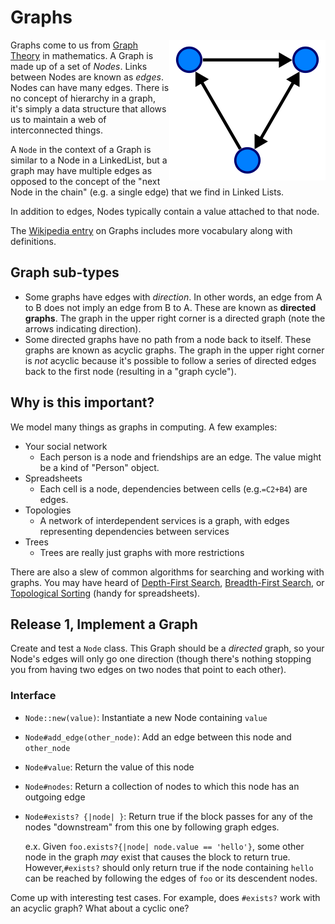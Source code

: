 # Graphs

<img src='assets/directed-graph.png' align='right'>

Graphs come to us from [Graph Theory](http://en.wikipedia.org/wiki/Graph_theory) in mathematics. A Graph is made up of a set of _Nodes_. Links between Nodes are known as _edges_. Nodes can have many edges. There is no concept of hierarchy in a graph, it's simply a data structure that allows us to maintain a web of interconnected things.

A `Node` in the context of a Graph is similar to a Node in a LinkedList, but a graph may have multiple edges as opposed to the concept of the "next Node in the chain" (e.g. a single edge) that we find in Linked Lists.

In addition to edges, Nodes typically contain a value attached to that node.

The [Wikipedia entry](http://en.wikipedia.org/wiki/Graph_%28abstract_data_type%29) on Graphs includes more vocabulary along with definitions.

## Graph sub-types

 * Some graphs have edges with _direction_. In other words, an edge from A to B does not imply an edge from B to A. These are known as **directed graphs**. The graph in the upper right corner is a directed graph (note the arrows indicating direction).
 * Some directed graphs have no path from a node back to itself. These graphs are known as acyclic graphs. The graph in the upper right corner is _not_ acyclic because it's possible to follow a series of directed edges back to the first node (resulting in a "graph cycle").

## Why is this important?

We model many things as graphs in computing. A few examples:

* Your social network
  * Each person is a node and friendships are an edge. The value might be a kind of "Person" object.
* Spreadsheets
  * Each cell is a node, dependencies between cells (e.g.`=C2+B4`) are edges.
* Topologies
  * A network of interdependent services is a graph, with edges representing dependencies between services
* Trees
  * Trees are really just graphs with more restrictions

There are also a slew of common algorithms for searching and working with graphs. You may have heard of [Depth-First Search](http://en.wikipedia.org/wiki/Depth-first_search), [Breadth-First Search](http://en.wikipedia.org/wiki/Breadth-first_search), or [Topological Sorting](http://en.wikipedia.org/wiki/Topological_sorting) (handy for spreadsheets).

## Release 1, Implement a Graph

Create and test a `Node` class. This Graph should be a _directed_ graph, so your Node's edges will only go one direction (though there's nothing stopping you from having two edges on two nodes that point to each other).

### Interface

- `Node::new(value)`: Instantiate a new Node containing `value`
- `Node#add_edge(other_node)`: Add an edge between this node and `other_node`
- `Node#value`: Return the value of this node
- `Node#nodes`: Return a collection of nodes to which this node has an outgoing edge
- `Node#exists? {|node| }`: Return true if the block passes for any of the nodes "downstream" from this one by following graph edges.

  e.x. Given `foo.exists?{|node| node.value == 'hello'}`, some other node in the graph _may_ exist that causes the block to return true. However,`#exists?` should only return true if the node containing `hello` can be reached by following the edges of `foo` or its descendent nodes.

Come up with interesting test cases. For example, does `#exists?` work with an acyclic graph? What about a cyclic one?
